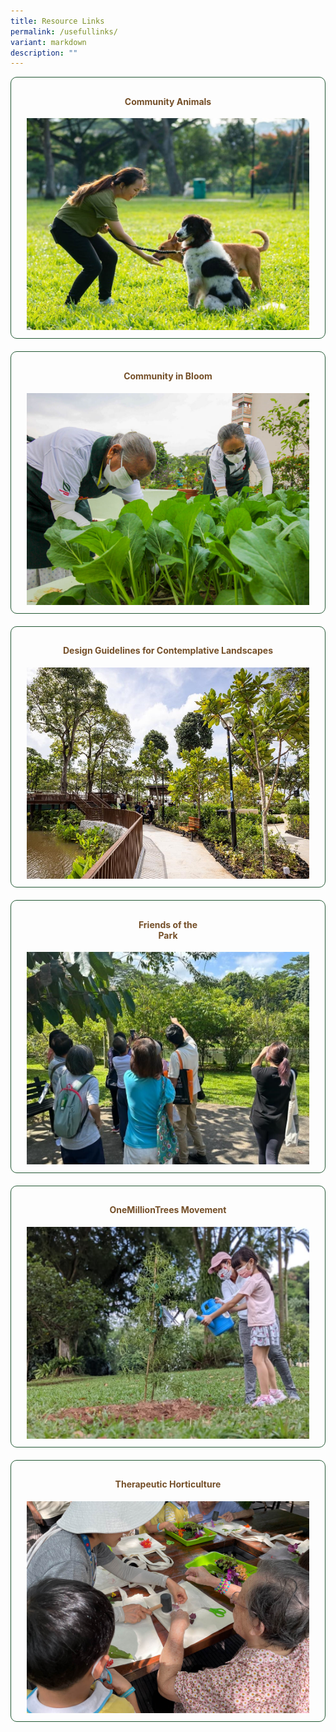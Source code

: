 ```yaml
---
title: Resource Links
permalink: /usefullinks/
variant: markdown
description: ""
---
```

<style>
	.wrapper {
		display: grid;
		grid-template-columns: repeat(auto-fit, minmax(275px, 1fr));
		grid-template-rows: auto-fit;
		column-gap: 20px;
		row-gap: 20px;
	}

	.box {
		border: solid 1px #215732 ;
		border-radius: 10px;
		padding: 10px 25px 10px 25px;
		text-align:center;
	}
	
	a:link.button, a:visited.button {
		text-decoration:none;
		color: #744F28;
	}
	
	a:hover.button {
		border: solid 5px #215732;
		border-radius: 16px;
	}

	a[target="_blank"]:after {
		content: none;
		margin: 0 3px 0 5px;
	}
</style>

<section>
	<div class="wrapper">
		<a class="button" rel="noopener noreferrer" target="_blank" href="https://go.gov.sg/community-animals"><div class="box">
			<h4>Community Animals</h4>
			<img src="/images/Community%20animals/CAM_Resized.jpg"><br>
		</div></a>
		<a class="button" target="_blank" href="https://go.gov.sg/gardeningsg-community-gardens"><div class="box">
			<h4>Community in Bloom</h4>
			<img src="/images/CIB/CommunityInBloom__4_.jpg"><br>
		</div></a>
		<a class="button" target="_blank" href="https://go.gov.sg/contemplative-landscape-design-guidelines"><div class="box">
			<h4>Design Guidelines for Contemplative Landscapes</h4>
			<img src="/images/Design/design_landscape_1.png"><br>
		</div></a>
		<a class="button" target="_blank" href="https://go.gov.sg/fotp-nk"><div class="box">
			<h4>Friends of the<br>Park</h4>
			<img src="/images/FOTP/fotp2__2_.PNG"><br>
		</div></a>
		<a class="button" target="_blank" href="https://go.gov.sg/omt-nk"><div class="box">
			<h4>OneMillionTrees Movement</h4>
			<img src="/images/OMT/mpdb5763.JPG"><br>
		</div></a>
		<a class="button" rel="noopener noreferrer" target="_blank" href="https://go.gov.sg/theraputic-horticulture"><div class="box">
			<h4>Therapeutic Horticulture</h4>
			<img src="/images/TH%20Activities/TheapeuticHorticulture__2__Resized.jpg"><br>
		</div></a>
	</div>
</section>